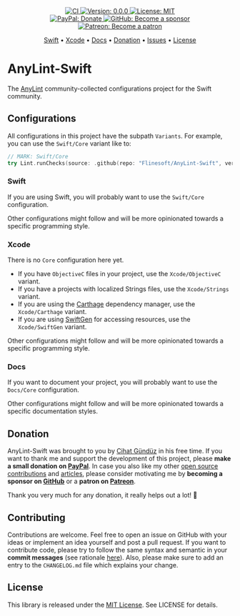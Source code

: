 <p align="center">
    <a href="https://github.com/Flinesoft/AnyLint-Swift/actions?query=branch%3Amain">
        <img src="https://github.com/Flinesoft/AnyLint-Swift/workflows/CI/badge.svg"
            alt="CI">
    </a>
    <a href="https://github.com/Flinesoft/AnyLint-Swift/releases">
        <img src="https://img.shields.io/badge/Version-0.0.0-blue.svg"
             alt="Version: 0.0.0">
    </a>
    <a href="https://github.com/Flinesoft/AnyLint-Swift/blob/main/LICENSE">
        <img src="https://img.shields.io/badge/License-MIT-lightgrey.svg"
             alt="License: MIT">
    </a>
    <br />
    <a href="https://paypal.me/Dschee/5EUR">
        <img src="https://img.shields.io/badge/PayPal-Donate-orange.svg"
             alt="PayPal: Donate">
    </a>
    <a href="https://github.com/sponsors/Jeehut">
        <img src="https://img.shields.io/badge/GitHub-Become a sponsor-orange.svg"
             alt="GitHub: Become a sponsor">
    </a>
    <a href="https://patreon.com/Jeehut">
        <img src="https://img.shields.io/badge/Patreon-Become a patron-orange.svg"
             alt="Patreon: Become a patron">
    </a>
</p>

<p align="center">
  <a href="#swift">Swift</a>
  • <a href="#xcode">Xcode</a>
  • <a href="#docs">Docs</a>
  • <a href="#donation">Donation</a>
  • <a href="https://github.com/Flinesoft/AnyLint-Swift/issues">Issues</a>
  • <a href="#license">License</a>
</p>

# AnyLint-Swift

The [AnyLint](https://github.com/Flinesoft/AnyLint) community-collected configurations project for the Swift community.

## Configurations

All configurations in this project have the subpath `Variants`. For example, you can use the `Swift/Core` variant like to:

```Swift
// MARK: Swift/Core
try Lint.runChecks(source: .github(repo: "Flinesoft/AnyLint-Swift", version: "main", variant: "Variants/Swift/Core"))
```

### Swift

If you are using Swift, you will probably want to use the `Swift/Core` configuration.

Other configurations might follow and will be more opinionated towards a specific programming style.

### Xcode

There is no `Core` configuration here yet.

* If you have `ObjectiveC` files in your project, use the `Xcode/ObjectiveC` variant.
* If you have a projects with localized Strings files, use the `Xcode/Strings` variant.
* If you are using the [Carthage](https://github.com/Carthage/Carthage) dependency manager, use the `Xcode/Carthage` variant.
* If you are using [SwiftGen](https://github.com/SwiftGen/SwiftGen) for accessing resources, use the `Xcode/SwiftGen` variant.

Other configurations might follow and will be more opinionated towards a specific programming style.

### Docs

If you want to document your project, you will probably want to use the `Docs/Core` configuration.

Other configurations might follow and will be more opinionated towards a specific documentation styles.

## Donation

AnyLint-Swift was brought to you by [Cihat Gündüz](https://github.com/Jeehut) in his free time. If you want to thank me and support the development of this project, please **make a small donation on [PayPal](https://paypal.me/Dschee/5EUR)**. In case you also like my other [open source contributions](https://github.com/Flinesoft) and [articles](https://medium.com/@Jeehut), please consider motivating me by **becoming a sponsor on [GitHub](https://github.com/sponsors/Jeehut)** or a **patron on [Patreon](https://www.patreon.com/Jeehut)**.

Thank you very much for any donation, it really helps out a lot! 💯

## Contributing

Contributions are welcome. Feel free to open an issue on GitHub with your ideas or implement an idea yourself and post a pull request. If you want to contribute code, please try to follow the same syntax and semantic in your **commit messages** (see rationale [here](http://chris.beams.io/posts/git-commit/)). Also, please make sure to add an entry to the `CHANGELOG.md` file which explains your change.

## License

This library is released under the [MIT License](http://opensource.org/licenses/MIT). See LICENSE for details.
